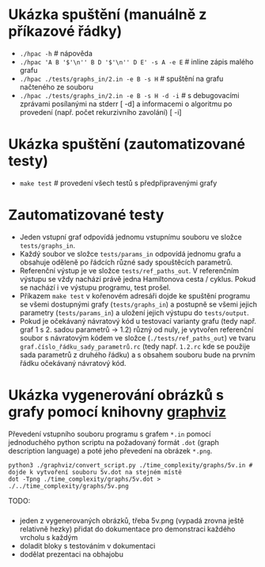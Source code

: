 # Ukázka spuštění (manuálně z příkazové řádky)

- `./hpac -h` # nápověda
- `./hpac 'A B '$'\n'' B D '$'\n'' D E' -s A -e E` # inline zápis malého grafu
- `./hpac ./tests/graphs_in/2.in -e B -s H` # spuštění na grafu načteného ze souboru
- `./hpac ./tests/graphs_in/2.in -e B -s H -d -i` # s debugovacími zprávami posílanými na stderr [ -d] a informacemi o algoritmu po provedení (např. počet rekurzivního zavolání) [ -i]

# Ukázka spuštění (zautomatizované testy)

 - `make test` # provedení všech testů s předpřipravenými grafy

# Zautomatizované testy

- Jeden vstupní graf odpovídá jednomu vstupnímu souboru ve složce `tests/graphs_in`.
- Každý soubor ve složce `tests/params_in` odpovídá jednomu grafu a obsahuje oděleně po řádcích různé sady spouštěcích parametrů.
- Referenční výstup je ve složce `tests/ref_paths_out`. V referenčním výstupu se vždy nachází právě jedna Hamiltonova cesta / cyklus. Pokud se nachází i ve výstupu programu, test prošel.
- Příkazem `make test` v kořenovém adresáři dojde ke spuštění programu se všemi dostupnými grafy (`tests/graphs_in`) a postupně se všemi jejich parametry (`tests/params_in`) a uložení jejich výstupu do `tests/output`.
- Pokud je očekávaný návratový kód u testovací varianty grafu (tedy např. graf 1 s 2. sadou parametrů -> 1.2) různý od nuly, je vytvořen referenční soubor s návratovým kódem ve složce (`./tests/ref_paths_out`) ve tvaru `graf.číslo_řádku_sady_parametrů.rc` (tedy např. `1.2.rc` kde se použije sada parametrů z druhého řádku) a s obsahem souboru bude na prvním řádku očekávaný návratový kód.

# Ukázka vygenerování obrázků s grafy pomocí knihovny [graphviz](https://graphviz.gitlab.io/)

Převedení vstupního souboru programu s grafem `*.in` pomocí jednoduchého python scriptu na požadovaný formát `.dot` (graph description language) a poté jeho převedení na obrázek `*.png`.

```
python3 ./graphviz/convert_script.py ./time_complexity/graphs/5v.in # dojde k vytvoření souboru 5v.dot na stejném místě
dot -Tpng ./time_complexity/graphs/5v.dot > ./../time_complexity/graphs/5v.png
```

TODO:
#####

- jeden z vygenerovaných obrázků, třeba 5v.png (vypadá zrovna ještě relativně hezky) přidat do dokumentace pro demonstraci každého vrcholu s každým
- doladit bloky s testováním v dokumentaci
- dodělat prezentaci na obhajobu
